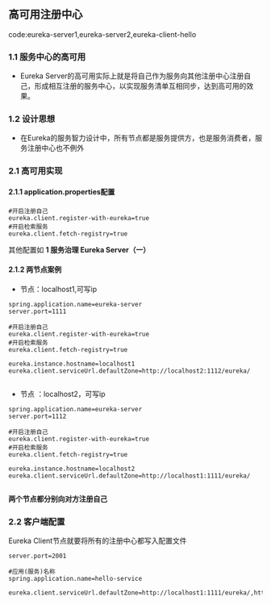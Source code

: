 ## 高可用注册中心
code:eureka-server1,eureka-server2,eureka-client-hello
### 1.1 服务中心的高可用
* Eureka Server的高可用实际上就是将自己作为服务向其他注册中心注册自己，形成相互注册的服务中心，以实现服务清单互相同步，达到高可用的效果。

### 1.2 设计思想
* 在Eureka的服务智力设计中，所有节点都是服务提供方，也是服务消费者，服务注册中心也不例外

### 2.1 高可用实现 
#### 2.1.1 application.properties配置
```
#开启注册自己
eureka.client.register-with-eureka=true
#开启检索服务
eureka.client.fetch-registry=true

```
其他配置如 **1 服务治理 Eureka Server（一）**

#### 2.1.2 两节点案例
* 节点：localhost1,可写ip
```
spring.application.name=eureka-server
server.port=1111   

#开启注册自己
eureka.client.register-with-eureka=true
#开启检索服务
eureka.client.fetch-registry=true

eureka.instance.hostname=localhost1
eureka.client.serviceUrl.defaultZone=http://localhost2:1112/eureka/


```




* 节点 ：localhost2，可写ip
```
spring.application.name=eureka-server
server.port=1112

#开启注册自己
eureka.client.register-with-eureka=true
#开启检索服务
eureka.client.fetch-registry=true

eureka.instance.hostname=localhost2
eureka.client.serviceUrl.defaultZone=http://localhost1:1111/eureka/


```
**两个节点都分别向对方注册自己**



### 2.2 客户端配置
Eureka Client节点就要将所有的注册中心都写入配置文件
```
server.port=2001

#应用(服务)名称
spring.application.name=hello-service

eureka.client.serviceUrl.defaultZone=http://localhost1:1111/eureka/,http://localhost2:1112/eureka/


```











